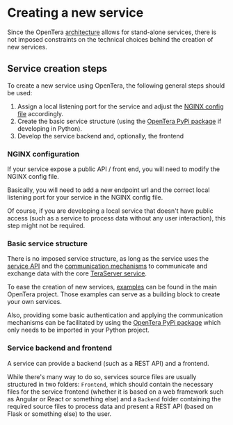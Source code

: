 # Creating a new service
Since the OpenTera [architecture](../Architecture-Overview) allows for stand-alone services, there is not imposed 
constraints on the technical choices behind the creation of new services.

## Service creation steps
To create a new service using OpenTera, the following general steps should be used:

1. Assign a local listening port for the service and adjust the 
[NGINX config file](https://github.com/introlab/opentera/blob/main/teraserver/python/config/opentera.conf) accordingly.
2. Create the basic service structure (using the [OpenTera PyPi package](https://pypi.org/project/opentera/) if 
developing in Python).
3. Develop the service backend and, optionally, the frontend

### NGINX configuration
If your service expose a public API / front end, you will need to modify the NGINX config file.

Basically, you will need to add a new endpoint url and the correct local listening port for your service in the NGINX 
config file.

Of course, if you are developing a local service that doesn't have public access (such as a service to process data 
without any user interaction), this step might not be required.

### Basic service structure
There is no imposed service structure, as long as the service uses the [service API](../services/teraserver/api/API) and
the [communication mechanisms](Internal-services-communication-module) to communicate and exchange data with the core 
[TeraServer service](../services/teraserver/teraserver.rst).

To ease the creation of new services, 
[examples](https://github.com/introlab/opentera/tree/main/teraserver/python/examples) can be found in the main OpenTera
project. Those examples can serve as a building block to create your own services.

Also, providing some basic authentication and applying the communication mechanisms can be facilitated by using the 
[OpenTera PyPi package](https://pypi.org/project/opentera/) which only needs to be imported in your Python project. 

### Service backend and frontend
A service can provide a backend (such as a REST API) and a frontend.

While there's many way to do so, services source files are usually structured in two folders: `Frontend`, which should 
contain the necessary files for the service frontend (whether it is based on a web framework such as Angular or React or
something else) and a `Backend` folder containing the required source files to process data and present a REST API
(based on Flask or something else) to the user.
